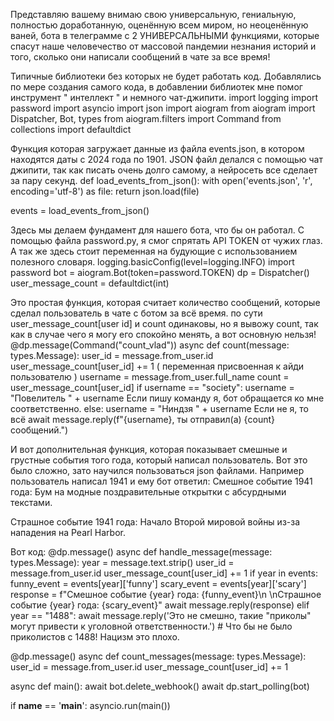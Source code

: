 Представляю вашему внимаю свою универсальную, гениальную, полностью доработанную, оценённую всем миром, но неоценённую ваней, бота в телеграмме с 2 
УНИВЕРСАЛЬНЫМИ функциями, которые спасут наше человечество от массовой пандемии незнания историй и того, сколько они написали сообщений в чате за все время!

Типичные библиотеки без которых не будет работать код. Добавлялись по мере создания самого кода, в добавлении библиотек мне помог инструмент " интеллект " и немного чат-джипити.
import logging
import password
import asyncio
import json
import aiogram
from aiogram import Dispatcher, Bot, types
from aiogram.filters import Command
from collections import defaultdict

Функция которая загружает данные из файла events.json, в котором находятся даты с 2024 года по 1901. JSON файл делался с помощью чат джипити, так как писать очень долго самому, а нейросеть все сделает за пару секунд.
def load_events_from_json():
    with open('events.json', 'r', encoding='utf-8') as file:
        return json.load(file)
   
events = load_events_from_json()

Здесь мы делаем фундамент для нашего бота, что бы он работал. С помощью файла password.py, я смог спрятать API TOKEN от чужих глаз. А так же здесь стоит переменная на будующие с использованием полезного словаря.
logging.basicConfig(level=logging.INFO)
import password
bot = aiogram.Bot(token=password.TOKEN)
dp = Dispatcher()
user_message_count = defaultdict(int)

Это простая функция, которая считает количество сообщений, которые сделал пользователь в чате с ботом за всё время. по сути user_message_count[user id] и count одинаковы, но я вывожу count, так как в случае чего я могу его спокойно менять, а вот основную нельзя!
@dp.message(Command("count_vlad"))
async def count(message: types.Message):
    user_id = message.from_user.id
    user_message_count[user_id] += 1      ( переменная присвоенная к айди пользователю )
    username = message.from_user.full_name
    count = user_message_count[user_id]
    if username == "society":
        username = "Повелитель " + username               Если пишу команду я, бот обращается ко мне соответственно.
    else:
        username = "Ниндзя " + username                   Если не я, то всё
    await message.reply(f"{username}, ты отправил(а) {count} сообщений.")

И вот дополнительная функция, которая показывает смешные и грустные события того года, который написал пользователь. Вот это было сложно, зато научился пользоваться json файлами.
Например пользователь написал 1941 и ему бот ответил:
Смешное событие 1941 года: Бум на модные поздравительные открытки с абсурдными текстами.
 
Страшное событие 1941 года: Начало Второй мировой войны из-за нападения на Pearl Harbor.

Вот код:
@dp.message()
async def handle_message(message: types.Message):
    year = message.text.strip()
    user_id = message.from_user.id
    user_message_count[user_id] += 1
    if year in events:
        funny_event = events[year]['funny']
        scary_event = events[year]['scary']
        response = f"Смешное событие {year} года: {funny_event}\n \nСтрашное событие {year} года: {scary_event}"
        await message.reply(response)
    elif year == "1488":
        await message.reply('Это не смешно, такие "приколы" могут привести к уголовной ответственности.')         # Что бы не было приколистов с 1488! Нацизм это плохо.

@dp.message()
async def count_messages(message: types.Message):
    user_id = message.from_user.id
    user_message_count[user_id] += 1

async def main():
    await bot.delete_webhook()
    await dp.start_polling(bot)

if __name__ == '__main__':
    asyncio.run(main())


























